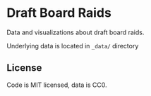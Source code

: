 # Draft Board Raids

Data and visualizations about draft board raids.

Underlying data is located in `_data/` directory

## License

Code is MIT licensed, data is CC0.
